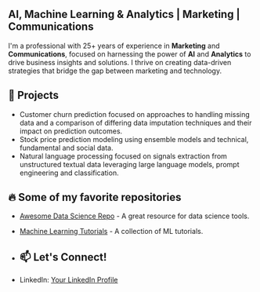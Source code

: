 ## AI, Machine Learning & Analytics | Marketing | Communications 

I'm a professional with 25+ years of experience in **Marketing** and **Communications**,  focused on harnessing the power of **AI** and **Analytics** to drive business insights and solutions. I thrive on creating data-driven strategies that bridge the gap between marketing and technology.

## 🚀 Projects
- Customer churn prediction focused on approaches to handling missing data and a comparison of differing data imputation techniques and their impact on prediction outcomes.
- Stock price prediction modeling using ensemble models and technical, fundamental and social data.
- Natural language processing focused on signals extraction from unstructured textual data leveraging large language models, prompt engineering and classification.

## 🔥 Some of my favorite repositories
- [Awesome Data Science Repo](https://github.com/username/repo) - A great resource for data science tools.
- [Machine Learning Tutorials](https://github.com/username/repo) - A collection of ML tutorials.

- ## 📫 Let's Connect!

- LinkedIn: [Your LinkedIn Profile](https://linkedin.com/in/robertcarlton)
